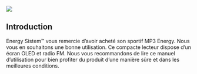 ![](http://static.energysistem.com/images/manuals/39180/54bf830b2df6d.jpg )

## Introduction

Energy Sistem™ vous remercie d’avoir acheté son sportif MP3 Energy. Nous vous en souhaitons une bonne utilisation.
Ce compacte lecteur dispose d’un écran OLED et radio FM.
Nous vous recommandons de lire ce manuel d’utilisation pour bien profiter du produit d’une manière sûre et dans les meilleures conditions.

